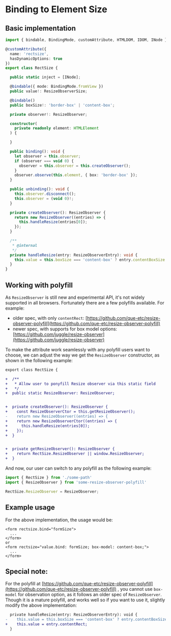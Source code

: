 # Binding to Element Size

## Basic implementation

```typescript
import { bindable, BindingMode, customAttribute, HTMLDOM, IDOM, INode } from 'aurelia';

@customAttribute({
  name: 'rectsize',
  hasDynamicOptions: true
})
export class RectSize {

  public static inject = [INode];

  @bindable({ mode: BindingMode.fromView })
  public value!: ResizeObserverSize;

  @bindable()
  public boxSize!: 'border-box' | 'content-box';

  private observer!: ResizeObserver;

  constructor(
    private readonly element: HTMLElement
  ) {

  }

  public binding(): void {
    let observer = this.observer;
    if (observer === void 0) {
      observer = this.observer = this.createObserver();
    }
    observer.observe(this.element, { box: 'border-box' });
  }

  public unbinding(): void {
    this.observer.disconnect();
    this.observer = (void 0)!;
  }

  private createObserver(): ResizeObserver {
    return new ResizeObserver((entries) => {
      this.handleResize(entries[0]);
    });
  }

  /**
   * @internal
   */
  private handleResize(entry: ResizeObserverEntry): void {
    this.value = this.boxSize === 'content-box' ? entry.contentBoxSize : entry.borderBoxSize;
  }
}
```

## Working with polyfill

As `ResizeObserver` is still new and experimental API, it's not widely supported in all browsers. Fortunately there are a few polyfills available. For example:

* older spec, with only `contentRect`: [https://github.com/que-etc/resize-observer-polyfill](https://github.com/que-etc/resize-observer-polyfill)
* newer spec, with supports for box model options: [https://github.com/juggle/resize-observer](https://github.com/juggle/resize-observer)

To make the attribute work seamlessly with any polyfill users want to choose, we can adjust the way we get the `ResizeObserver` constructor, as shown in the following example:

```diff
export class RectSize {

+  /**
+   * Allow user to ponyfill Resize observer via this static field
+   */
+  public static ResizeObserver: ResizeObserver;


+  private createObserver(): ResizeObserver {
+    const ResizeObserverCtor = this.getResizeObserver();
-    return new ResizeObserver((entries) => {
+    return new ResizeObserverCtor((entries) => {
+      this.handleResize(entries[0]);
+    });
+  }


+  private getResizeObserver(): ResizeObserver {
+    return RectSize.ResizeObserver || window.ResizeObserver;
+  }
```

And now, our user can switch to any polyfill as the following example:

```typescript
import { RectSize } from './some-path'
import { ResizeObserver } from 'some-resize-observer-polyfill'

RectSize.ResizeObserver = ResizeObserver;
```

## Example usage

For the above implementation, the usage would be:

```markup
<form rectsize.bind="formSize">
  ...
</form>
or
<form rectsize="value.bind: formSize; box-model: content-box;">
  ...
</form>
```

## Special note:

For the polyfill at [https://github.com/que-etc/resize-observer-polyfill](https://github.com/que-etc/resize-observer-polyfill) , you cannot use `box-model` for observation option, as it follows an older spec of `ResizeObserver`. Though it is a mature polyfill, and works well so if you want to use it, slightly modify the above implementation:

```diff
  private handleResize(entry: ResizeObserverEntry): void {
-    this.value = this.boxSize === 'content-box' ? entry.contentBoxSize : entry.borderBoxSize;
+    this.value = entry.contentRect;
  }
```

